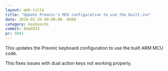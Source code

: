 ```yaml
---
layout: qmk-title
title: "Update Preonic's MCU configuration to use the built-ins"
date: 2019-01-26 00:00:00 -0500
category: keyboards
commit: 8da9d33
pr: 4941
---
```


This updates the Preonic keyboard configuration to use the built ARM MCU code.

This fixes issues with dual action keys not working properly. 